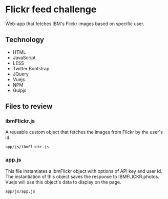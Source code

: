 # Flickr feed challenge


Web-app that fetches IBM's Flickr images based on specific user.

## Technology

- HTML
- JavaScript
- LESS
- Twitter Bootstrap
- JQuery
- Vuejs
- NPM
- Gulpjs


## Files to review

### ibmFlickr.js
A reusable custom object that fetches the images from Flickr by the user's id. 

    app/js/ibmFlickr.js
    
 
### app.js
This file instantiates a ibmFlickr object with options of API key and user id. The instantiation of this object saves the response to IBMFLICKR.photos. Vuejs will use this object's data to display on the page.

	app/js/app.js
	

